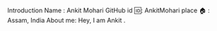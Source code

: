 Introduction 
Name : Ankit Mohari
GitHub id 🆔: AnkitMohari
place 🏠 : Assam, India
About me: Hey, I am Ankit . 
